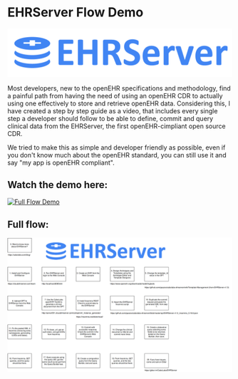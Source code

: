 # EHRServer Flow Demo

![EHRServer](images/logo_300_hor_white_1margin_0text_0square.png)

Most developers, new to the openEHR specifications and methodology, find a painful path from having the need of using an openEHR CDR to actually using one effectively to store and retrieve openEHR data. Considering this, I have created a step by step guide as a video, that includes every single step a developer should follow to be able to define, commit and query clinical data from the EHRServer, the first openEHR-cimpliant open source CDR.


We tried to make this as simple and developer friendly as possible, even if you don't know much about the openEHR standard, you can still use it and say "my app is openEHR compliant".

## Watch the demo here:

[![Full Flow Demo](https://img.youtube.com/vi/zSftiFBjboE/0.jpg)](https://www.youtube.com/watch?v=zSftiFBjboE)


## Full flow:

![Full Flow Image](images/EHRServer_Flow.png)
